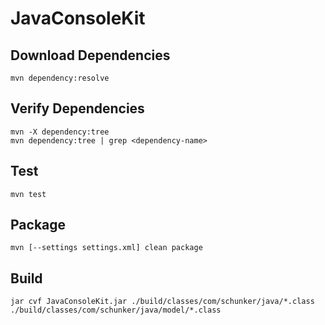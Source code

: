 # JavaConsoleKit

## Download Dependencies
```
mvn dependency:resolve
```

## Verify Dependencies
```
mvn -X dependency:tree
mvn dependency:tree | grep <dependency-name>
```

## Test
```
mvn test
```

## Package
```
mvn [--settings settings.xml] clean package
```

## Build
```
jar cvf JavaConsoleKit.jar ./build/classes/com/schunker/java/*.class ./build/classes/com/schunker/java/model/*.class
```
